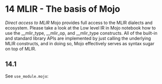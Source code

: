 # 14 MLIR - The basis of Mojo

*Direct access to MLIR*
Mojo provides full access to the MLIR dialects and ecosystem. Please take a look at the Low level IR in Mojo notebook how to use the __mlir_type, __mlir_op, and __mlir_type constructs. All of the built-in and standard library APIs are implemented by just calling the underlying MLIR constructs, and in doing so, Mojo effectively serves as syntax sugar on top of MLIR.

## 14.1 

See `use_module.mojo`:
```mojo
```

